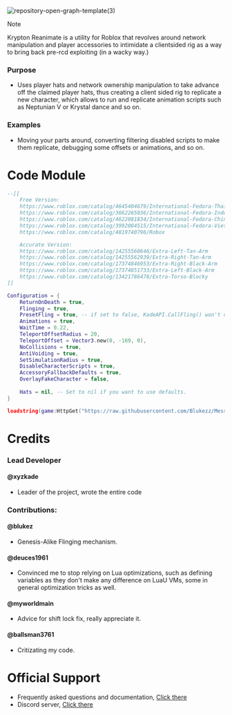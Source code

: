 ![repository-open-graph-template(3)](https://github.com/user-attachments/assets/1324e775-2703-4744-861e-ea4ccae934ae)


> [!NOTE]
> Krypton Reanimate is a utility for Roblox that revolves around network manipulation and player accessories to intimidate a clientsided rig as a way to bring back pre-rcd exploiting (in a wacky way.)

### Purpose
  - Uses player hats and network ownership manipulation to take advance off the claimed player hats, thus creating a client sided rig to replicate a new character, which allows to run and replicate animation scripts such as Neptunian V or Krystal dance and so on.

### Examples
  - Moving your parts around, converting filtering disabled scripts to make them replicate, debugging some offsets or animations, and so on.

# Code Module
```lua
--[[
	Free Version:
	https://www.roblox.com/catalog/4645404679/International-Fedora-Thailand
	https://www.roblox.com/catalog/3662265036/International-Fedora-Indonesia
	https://www.roblox.com/catalog/4622081834/International-Fedora-China
	https://www.roblox.com/catalog/3992084515/International-Fedora-Vietnam
	https://www.roblox.com/catalog/4819740796/Robox

	Accurate Version:
	https://www.roblox.com/catalog/14255560646/Extra-Left-Tan-Arm
	https://www.roblox.com/catalog/14255562939/Extra-Right-Tan-Arm
	https://www.roblox.com/catalog/17374846953/Extra-Right-Black-Arm
	https://www.roblox.com/catalog/17374851733/Extra-Left-Black-Arm
	https://www.roblox.com/catalog/13421786478/Extra-Torso-Blocky
]]

Configuration = {
	ReturnOnDeath = true,
	Flinging = true,
	PresetFling = true, -- if set to false, KadeAPI.CallFling() won't do anything.
	Animations = true,
	WaitTime = 0.22,
	TeleportOffsetRadius = 20,
	TeleportOffset = Vector3.new(0, -169, 0),
	NoCollisions = true,
	AntiVoiding = true,
	SetSimulationRadius = true,
	DisableCharacterScripts = true,
	AccessoryFallbackDefaults = true,
	OverlayFakeCharacter = false,
	
	Hats = nil, -- Set to nil if you want to use defaults.
}

loadstring(game:HttpGet("https://raw.githubusercontent.com/Blukezz/MessageToSelf-DontDeleteMe/refs/heads/main/Module.luau"))()
```

# Credits

### Lead Developer

#### @xyzkade 
  - Leader of the project, wrote the entire code

### Contributions:

#### @blukez
  - Genesis-Alike Flinging mechanism.

#### @deuces1961
  - Convinced me to stop relying on Lua optimizations, such as defining variables as they don't make any difference on LuaU VMs, some in general optimization tricks as well.

#### @myworldmain
  - Advice for shift lock fix, really appreciate it.

#### @ballsman3761
  - Critizating my code.

# Official Support
  - Frequently asked questions and documentation, [Click there](https://github.com/KadeTheExploiter/Krypton/blob/main/Documentation.md)
  - Discord server, [Click there](https://discord.gg/ArpG4kDvW2)
